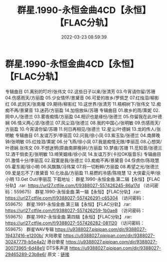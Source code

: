 ﻿---
title: 群星.1990-永恒金曲4CD【永恒】【FLAC分轨】
date: 2022-03-23 08:59:39
categories: WAV车载音乐、镜像
tags: 华语中文
---
# 群星.1990-永恒金曲4CD【永恒】【FLAC分轨】

专辑曲目
01.离别的叮咛/张伟文
02.这些日子以来/张清芳
03.今宵请你留/苏珊
04.伤感雨天/方丽盈
05.少女情怀/景黛音
06.可爱的故乡/罗佩芝
07.红烛泪/柳影红
08.武则天/张南雁
09.期待/柳影红
10.这世界/张清芳
11.梧桐树下/张伟文
12.痴痴不再/景黛音
13.迷药/方丽盈
14.加倍放纵/苏珊
专辑曲目
01.故乡的雨/熏妮
02.网中人/张德兰
03.雾夜痴情/方丽盈
04.相识也是缘份/张德兰
05.你留我在此/叶德娴
06.情义两心坚/张德兰
07.风尘泪/张德兰
08.我的中国心/张明敏
09.伤感雨天/方丽盈
10.今宵请你留/苏珊
11.何日再相见/张德兰
12.星尘/叶德娴
13.龙的传人/张明敏
专辑曲目
01.友谊万岁/李丽蕊
02.问我/徐小凤
03.紫玉坠/张德兰
04.南屏晚钟/张明敏
05.红烛泪/熏妮
06.分飞燕/徐小凤
07.我是痴情无限/李丽蕊
08.心想哭/叶德娴.张伟文
09.不想迷惘(原曲南屏晚钟)/方丽盈
10.梦痕/苏珊
11.觅知音/张德兰
12.酒干倘卖无/张明敏
13.啼笑姻缘/徐小凤
14.友谊万岁(卡拉OK版音乐)
专辑曲目
01.激情十分/李丽蕊
02.寂寞是我/张德兰
03.痴痴不再/景黛音
04.俘虏你/陈晓慧
05.霍东阁/徐小明
06.风飘飘/冯伟棠
07.将一切粉粹/方丽盈
08.希望之光/张德兰
09.爱是忘不了/景黛音
10.化妆品/方丽盈
11.易燃的冷感/陈晓慧
12 大侠霍元甲/徐小明
13.Get Out/李丽蕊
下载地址：
群星.1990-永恒金曲.第二辑【永恒】【FLAC分轨】.rar: https://url27.ctfile.com/f/9388027-557426245-86a17d
（访问密码：559675）
群星.1990-永恒金曲.第一辑【永恒】【FLAC分轨】.rar: https://url27.ctfile.com/f/9388027-557426291-c65304
（访问密码：559675）
群星.1991-永恒金曲.第三辑【永恒】【FLAC分轨】.rar: https://url27.ctfile.com/f/9388027-557426259-1b0ae8
（访问密码：559675）
群星.1992-永恒金曲.第四辑【永恒】【FLAC分轨】.rar: https://url27.ctfile.com/f/9388027-557426282-081120
（访问密码：559675）
群星WAV专辑
https://u9388027.pipipan.com/dir/9388027-19437416-e1200b/
大陆歌星
https://u9388027.pipipan.com/dir/9388027-30247779-b5e4a2/
港台歌星
https://u9388027.pipipan.com/dir/9388027-30073965-6d48e1/
DTS多声道
https://u9388027.pipipan.com/dir/9388027-29465289-23b8e6/
原文：[链接](https://blog.sina.com.cn/s/blog_1647c7e7601030wc4.html)